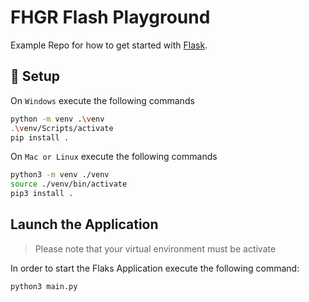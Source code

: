 # FHGR Flash Playground 
Example Repo for how to get started with [Flask](https://flask.palletsprojects.com/en/3.0.x/).

## :rocket: Setup

On `Windows` execute the following commands

```bash
python -m venv .\venv
.\venv/Scripts/activate
pip install . 
```

On `Mac or Linux` execute the following commands

```bash
python3 -m venv ./venv
source ./venv/bin/activate
pip3 install . 
```

## Launch the Application

> Please note that your virtual environment must be activate 

In order to start the Flaks Application execute the following command:

```bash
python3 main.py
```

